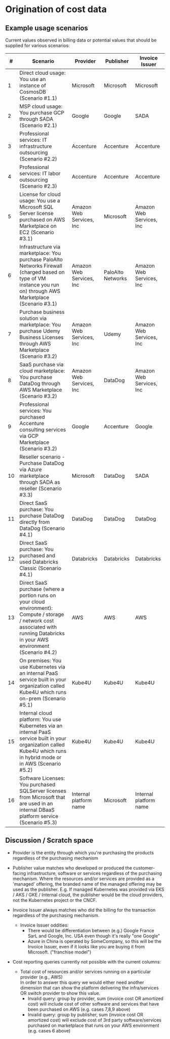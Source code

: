 # Origination of cost data

## Example usage scenarios

Current values observed in billing data or potential values that should be supplied for various scenarios:

| #  | Scenario                                                                                                                                                                           | Provider                 | Publisher         | Invoice Issuer           |
|----|------------------------------------------------------------------------------------------------------------------------------------------------------------------------------------|--------------------------|-------------------|--------------------------|
| 1  | Direct cloud usage: You use an instance of CosmosDB (Scenario #1.1)                                                                                                                | Microsoft                | Microsoft         | Microsoft                |
| 2  | MSP cloud usage: You purchase GCP through SADA (Scenario #2.1)                                                                                                                     | Google                   | Google            | SADA                     |
| 3  | Professional services: IT infrastructure outsourcing (Scenario #2.2)                                                                                                               | Accenture                | Accenture         | Accenture                |
| 4  | Professional services: IT labor outsourcing (Scenario #2.3)                                                                                                                        | Accenture                | Accenture         | Accenture                |
| 5  | License for cloud usage: You use a Microsoft SQL Server license purchased on AWS Marketplace on EC2 (Scenario #3.1)                                                                | Amazon Web Services, Inc | Microsoft         | Amazon Web Services, Inc |
| 6  | Infrastructure via marketplace: You purchase PaloAlto Networks Firewall (charged based on type of VM instance you run on) through AWS Marketplace (Scenario #3.1)                  | Amazon Web Services, Inc | PaloAlto Networks | Amazon Web Services, Inc |
| 7  | Purchase business solution via marketplace: You purchase Udemy Business Licenses through AWS Marketplace (Scenario #3.2)                                                           | Amazon Web Services, Inc | Udemy             | Amazon Web Services, Inc |
| 8  | SaaS purchase via cloud marketplace: You purchase DataDog through AWS Marketplace (Scenario #3.2)                                                                                  | Amazon Web Services, Inc | DataDog           | Amazon Web Services, Inc |
| 9  | Professional services: You purchased Accenture consulting services via GCP Marketplace (Scenario #3.2)                                                                             | Google                   | Accenture         | Google                   |
| 10 | Reseller scenario - Purchase DataDog via Azure marketplace through SADA as reseller (Scenario #3.3)                                                                                | Microsoft                | DataDog           | SADA                     |
| 11 | Direct SaaS purchase: You purchase DataDog directly from DataDog (Scenario #4.1)                                                                                                   | DataDog                  | DataDog           | DataDog                  |
| 12 | Direct SaaS purchase: You purchased and used Databricks Classic  (Scenario #4.1)                                                                                                   | Databricks               | Databricks        | Databricks               |
| 13 | Direct SaaS purchase (where a portion runs on your cloud environment): Compute / storage / network cost associated with running Databricks in your AWS environment (Scenario #4.2) | AWS                      | AWS               | AWS                      |
| 14 | On premises: You use Kubernetes via an internal PaaS service built in your organization called Kube4U which runs on-prem (Scenario #5.1)                                           | Kube4U                   | Kube4U            | Kube4U                   |
| 15 | Internal cloud platform: You use Kubernetes via an internal PaaS service built in your organization called Kube4U which runs in hybrid mode or in AWS (Scenario #5.2)              | Kube4U                   | Kube4U            | Kube4U                   |
| 16 | Software Licenses: You purchased SQLServer licenses from Microsoft that are used in an internal DBaaS platform service (Scenario #5.3)                                             | Internal platform name   | Microsoft         | Internal platform name   |

## Discussion / Scratch space

- Provider is the entity through which you're purchasing the products regardless of the purchasing mechanism
- Publisher value matches who developed or produced the customer-facing infrastructure, software or services regardless of the purchasing mechanism. Where the resources and/or services are provided as a 'managed' offering, the branded name of the managed offering may be used as the publisher. E.g. If managed Kubernetes was provided via EKS / AKS / GKE / Internal cloud, the publisher would be the cloud providers, not the Kubernetes project or the CNCF.
- Invoice Issuer always matches who did the billing for the transaction regardless of the purchasing mechanism.
  - Invoice Issuer oddities:
    - There would be differentiation between (e.g.) Google France SarL and Google, Inc. USA even though it's really "one Google"
    - Azure in China is operated by SomeCompany, so this will be the Invoice Issuer, even if it looks like you are buying it from Microsoft. ("franchise model")

- Cost reporting queries currently not possible with the current columns:
  - Total cost of resources and/or services running on a particular provider (e.g., AWS)\
    In order to answer this query we would either need another dimension that can show the platform delivering the infra/services OR switch provider to show this value.
    - Invalid query: group by provider, sum (invoice cost OR amortized cost) will include cost of other software and services that have been purchased on AWS (e.g. cases 7,8,9 above) 
    - Invalid query: group by publisher, sum (invoice cost OR amortized cost) will exclude cost of 3rd party software/services purchased on marketplace that runs on your AWS environment (e.g. cases 6 above)
